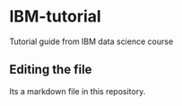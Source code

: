 # IBM-tutorial
Tutorial guide from IBM data science course

## Editing the file

Its a markdown file in this repository.

